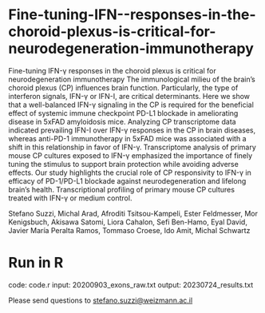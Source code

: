 # Fine-tuning-IFN--responses-in-the-choroid-plexus-is-critical-for-neurodegeneration-immunotherapy

Fine-tuning IFN-γ responses in the choroid plexus is critical for neurodegeneration immunotherapy
The immunological milieu of the brain’s choroid plexus (CP) influences brain function. Particularly, the type of interferon signals, IFN-γ or IFN-I, are critical determinants. Here we show that a well-balanced IFN-γ signaling in the CP is required for the beneficial effect of systemic immune checkpoint PD-L1 blockade in ameliorating disease in 5xFAD amyloidosis mice. Analyzing CP transcriptome data indicated prevailing IFN-I over IFN-γ responses in the CP in brain diseases, whereas anti-PD-1 immunotherapy in 5xFAD mice was associated with a shift in this relationship in favor of IFN-γ. Transcriptome analysis of primary mouse CP cultures exposed to IFN-γ emphasized the importance of finely tuning the stimulus to support brain protection while avoiding adverse effects. Our study highlights the crucial role of CP responsivity to IFN-γ in efficacy of PD-1/PD-L1 blockade against neurodegeneration and lifelong brain’s health.
Transcriptional profiling of primary mouse CP cultures treated with IFN-γ or medium control.

Stefano Suzzi,
Michal Arad,
Afroditi Tsitsou-Kampeli,
Ester Feldmesser,
Mor Kenigsbuch,
Akisawa Satomi,
Liora Cahalon,
Sefi Ben-Hamo,
Eyal David,
Javier María Peralta Ramos,
Tommaso Croese,
Ido Amit,
Michal Schwartz

# Run in R
code: code.r
input: 20200903_exons_raw.txt
output: 20230724_results.txt

Please send questions to stefano.suzzi@weizmann.ac.il

